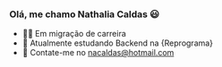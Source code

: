### Olá, me chamo Nathalia Caldas 😃

- 👩‍💻 Em migração de carreira
- 💜 Atualmente estudando Backend na {Reprograma}
- 📧 Contate-me no nacaldas@hotmail.com

